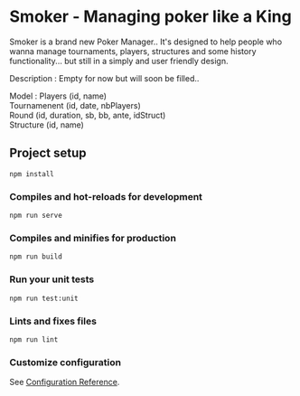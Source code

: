 
Smoker - Managing poker like a King
======

Smoker is a brand new Poker Manager.. It's designed to help people who wanna manage tournaments, players, structures and some history functionality... but still in a simply and user friendly design.

Description :
    Empty for now but will soon be filled..
  

Model :
    Players (id, name)  
    Tournamenent (id, date, nbPlayers)  
    Round (id, duration, sb, bb, ante, idStruct)  
    Structure (id, name)  

## Project setup
```
npm install
```

### Compiles and hot-reloads for development
```
npm run serve
```

### Compiles and minifies for production
```
npm run build
```

### Run your unit tests
```
npm run test:unit
```

### Lints and fixes files
```
npm run lint
```

### Customize configuration
See [Configuration Reference](https://cli.vuejs.org/config/).
